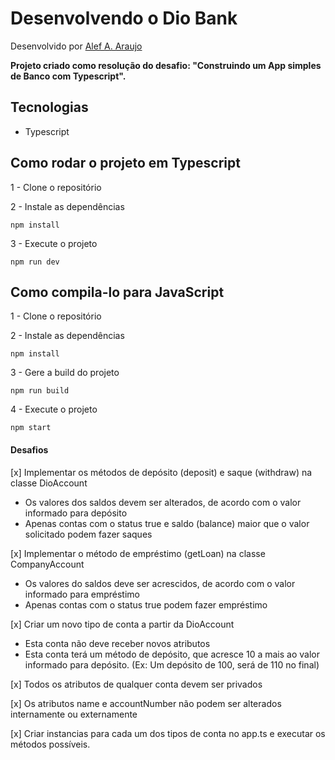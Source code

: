 # Desenvolvendo o Dio Bank 

Desenvolvido por [Alef A. Araujo](https://github.com/3alyef)

**<p>  Projeto criado como resolução do desafio: "Construindo um App simples de Banco com Typescript". </p>**

## Tecnologias

- Typescript

## Como rodar o projeto em Typescript

1 - Clone o repositório 


2 - Instale as dependências

    npm install

3 - Execute o projeto

    npm run dev

## Como compila-lo para JavaScript

1 - Clone o repositório

2 - Instale as dependências

    npm install

3 - Gere a build do projeto

    npm run build

4 - Execute o projeto

    npm start



#### Desafios
[x] Implementar os métodos de depósito (deposit) e saque (withdraw) na classe DioAccount
  - Os valores dos saldos devem ser alterados, de acordo com o valor informado para depósito
  - Apenas contas com o status true e saldo (balance) maior que o valor solicitado podem fazer saques

[x] Implementar o método de empréstimo (getLoan) na classe CompanyAccount
  - Os valores do saldos deve ser acrescidos, de acordo com o valor informado para empréstimo
  - Apenas contas com o status true podem fazer empréstimo

[x] Criar um novo tipo de conta a partir da DioAccount
  - Esta conta não deve receber novos atributos
  - Esta conta terá um método de depósito, que acresce 10 a mais ao valor informado para depósito. (Ex: Um depósito de 100, será de 110 no final)

[x] Todos os atributos de qualquer conta devem ser privados

[x] Os atributos name e accountNumber não podem ser alterados internamente ou externamente

[x] Criar instancias para cada um dos tipos de conta no app.ts e executar os métodos possíveis.